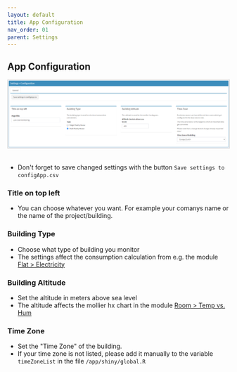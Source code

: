 ```yaml
---
layout: default
title: App Configuration
nav_order: 01
parent: Settings
---
```


## App Configuration
<img src="https://raw.githubusercontent.com/hslu-ige-laes/lcm/master/docs/assets/images/settingsAppConfiguration_01.PNG" style="border:1px solid lightgrey"/><br><br>

- Don't forget to save changed settings with the button `Save settings to configApp.csv`

### Title on top left
- You can choose whatever you want. For example your comanys name or the name of the project/building.

### Building Type
- Choose what type of building you monitor
- The settings affect the consumption calculation from e.g. the module [Flat > Electricity](https://hslu-ige-laes.github.io/lcm/docs/modules/flatElectricity/userinterface/)

### Building Altitude
- Set the altitude in meters above sea level
- The altitude affects the mollier hx chart in the module [Room > Temp vs. Hum](https://hslu-ige-laes.github.io/lcm/docs/modules/roomTempHum/userinterface/)

### Time Zone
- Set the "Time Zone" of the building.
- If your time zone is not listed, please add it manually to the variable `timeZoneList` in the file `/app/shiny/global.R`
